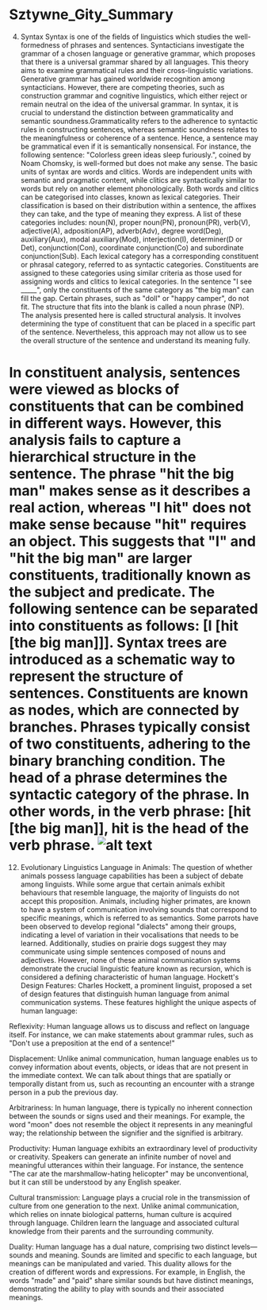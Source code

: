 # Sztywne_Gity_Summary
4. Syntax
Syntax is one of the fields of linguistics which studies the well-formedness of phrases and sentences. Syntacticians investigate the grammar of a chosen language or generative grammar, which proposes that there is a universal grammar shared by all languages. This theory aims to examine grammatical rules and their cross-linguistic variations. Generative grammar has gained worldwide recognition among syntacticians. However, there are competing theories, such as construction grammar and cognitive linguistics, which either reject or remain neutral on the idea of the universal grammar.
In syntax, it is crucial to understand the distinction between grammaticality and semantic soundness.Grammaticality refers to the adherence to syntactic rules in constructing sentences, whereas semantic soundness relates to the meaningfulness or coherence of a sentence. Hence, a sentence may be grammatical even if it is semantically nonsensical. For instance, the following sentence: "Colorless green ideas sleep furiously.", coined by Noam Chomsky, is well-formed but does not make any sense. 
The basic units of syntax are words and clitics. Words are independent units with semantic and pragmatic content, while clitics are syntactically similar to words but rely on another element phonologically. Both words and clitics can be categorised into classes, known as lexical categories. Their classification is based on their distribution within a sentence, the affixes they can take, and the type of meaning they express. A list of these categories includes: noun(N), proper noun(PN), pronoun(PR), verb(V), adjective(A), adposition(AP), adverb(Adv), degree word(Deg), auxiliary(Aux), modal auxiliary(Mod), interjection(I), determiner(D or Det), conjunction(Con), coordinate conjunction(Co) and subordinate conjunction(Sub). 
Each lexical category has a corresponding constituent or phrasal category, referred to as syntactic categories. Constituents are assigned to these categories using similar criteria as those used for assigning words and clitics to lexical categories. In the sentence "I see _____", only the constituents of the same category as "the big man" can fill the gap. Certain phrases, such as "doll" or "happy camper", do not fit. The structure that fits into the blank is called a noun phrase (NP). The analysis presented here is called structural analysis. It involves determining the type of constituent that can be placed in a specific part of the sentence. Nevertheless, this approach may not allow us to see the overall structure of the sentence and understand its meaning fully.

In constituent analysis, sentences were viewed as blocks of constituents that can be combined in different ways. However, this analysis fails to capture a hierarchical structure in the sentence. The phrase "hit the big man" makes sense as it describes a real action, whereas "I hit" does not make sense because "hit" requires an object. This suggests that "I" and "hit the big man" are larger constituents, traditionally known as the subject and predicate. The following sentence can be separated into constituents as follows: [I [hit [the big man]]].
Syntax trees are introduced as a schematic way to represent the structure of sentences. Constituents are known as nodes, which are connected by branches. Phrases typically consist of two constituents, adhering to the binary branching condition. The head of a phrase determines the syntactic category of the phrase. In other words, in the verb phrase: [hit [the big man]], hit is the head of the verb phrase. ![alt text](https://en.wikibooks.org/wiki/Linguistics/Syntax#/media/File:Syntax_Tree_-_I_hit_the_man.svg) 
=======

12. Evolutionary Linguistics
Language in Animals:
The question of whether animals possess language capabilities has been a subject of debate among linguists. While some argue that certain animals exhibit behaviours that resemble language, the majority of linguists do not accept this proposition. Animals, including higher primates, are known to have a system of communication involving sounds that correspond to specific meanings, which is referred to as semantics. Some parrots have been observed to develop regional "dialects" among their groups, indicating a level of variation in their vocalisations that needs to be learned. Additionally, studies on prairie dogs suggest they may communicate using simple sentences composed of nouns and adjectives. However, none of these animal communication systems demonstrate the crucial linguistic feature known as recursion, which is considered a defining characteristic of human language.
Hockett's Design Features:
Charles Hockett, a prominent linguist, proposed a set of design features that distinguish human language from animal communication systems. These features highlight the unique aspects of human language:

Reflexivity: Human language allows us to discuss and reflect on language itself. For instance, we can make statements about grammar rules, such as "Don't use a preposition at the end of a sentence!"

Displacement: Unlike animal communication, human language enables us to convey information about events, objects, or ideas that are not present in the immediate context. We can talk about things that are spatially or temporally distant from us, such as recounting an encounter with a strange person in a pub the previous day.

Arbitrariness: In human language, there is typically no inherent connection between the sounds or signs used and their meanings. For example, the word "moon" does not resemble the object it represents in any meaningful way; the relationship between the signifier and the signified is arbitrary.

Productivity: Human language exhibits an extraordinary level of productivity or creativity. Speakers can generate an infinite number of novel and meaningful utterances within their language. For instance, the sentence "The car ate the marshmallow-hating helicopter" may be unconventional, but it can still be understood by any English speaker.

Cultural transmission: Language plays a crucial role in the transmission of culture from one generation to the next. Unlike animal communication, which relies on innate biological patterns, human culture is acquired through language. Children learn the language and associated cultural knowledge from their parents and the surrounding community.

Duality: Human language has a dual nature, comprising two distinct levels—sounds and meaning. Sounds are limited and specific to each language, but meanings can be manipulated and varied. This duality allows for the creation of different words and expressions. For example, in English, the words "made" and "paid" share similar sounds but have distinct meanings, demonstrating the ability to play with sounds and their associated meanings.


